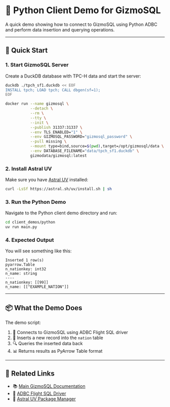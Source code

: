 # 🐍 Python Client Demo for GizmoSQL

A quick demo showing how to connect to GizmoSQL using Python ADBC and perform data insertion and querying operations.

---

## 🚀 Quick Start

### 1. Start GizmoSQL Server

Create a DuckDB database with TPC-H data and start the server:

```bash
duckdb ./tpch_sf1.duckdb << EOF
INSTALL tpch; LOAD tpch; CALL dbgen(sf=1);
EOF

docker run --name gizmosql \
           --detach \
           --rm \
           --tty \
           --init \
           --publish 31337:31337 \
           --env TLS_ENABLED="1" \
           --env GIZMOSQL_PASSWORD="gizmosql_password" \
           --pull missing \
           --mount type=bind,source=$(pwd),target=/opt/gizmosql/data \
           --env DATABASE_FILENAME="data/tpch_sf1.duckdb" \
           gizmodata/gizmosql:latest
```

### 2. Install Astral UV

Make sure you have [Astral UV](https://docs.astral.sh/uv/) installed:

```bash
curl -LsSf https://astral.sh/uv/install.sh | sh
```

### 3. Run the Python Demo

Navigate to the Python client demo directory and run:

```bash
cd client_demos/python
uv run main.py
```

### 4. Expected Output

You will see something like this:

```
Inserted 1 row(s)
pyarrow.Table
n_nationkey: int32
n_name: string
----
n_nationkey: [[99]]
n_name: [["EXAMPLE_NATION"]]
```

---

## 📦 What the Demo Does

The demo script:
1. 🔌 Connects to GizmoSQL using ADBC Flight SQL driver
2. 📝 Inserts a new record into the `nation` table
3. 🔍 Queries the inserted data back
4. 📊 Returns results as PyArrow Table format

---

## 🔗 Related Links

- 📚 [Main GizmoSQL Documentation](README.md)
- 🐍 [ADBC Flight SQL Driver](https://pypi.org/project/adbc-driver-flightsql/)
- 🚀 [Astral UV Package Manager](https://docs.astral.sh/uv/)
